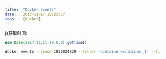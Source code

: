 ```yaml
---
title:  "Docker Events"
date:   2017-11-17 18:23:37
tags:   [docker]
---
```


js获取时间:

```js
new Date(2017,11,11,19,0,0).getTime()
```

```sh
docker events --since 1839034829 --filter 'container=container_1' --filter 'container=container_2'
```
